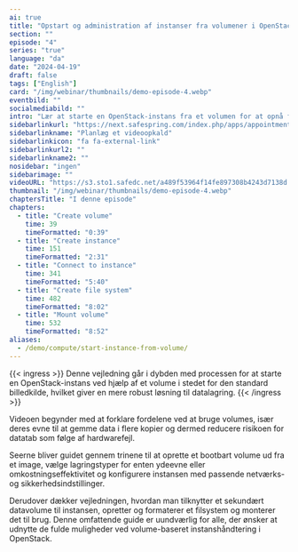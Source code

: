 ```yaml
---
ai: true
title: "Opstart og administration af instanser fra volumener i OpenStack"
section: ""
episode: "4"
series: "true"
language: "da"
date: "2024-04-19"
draft: false
tags: ["English"]
card: "/img/webinar/thumbnails/demo-episode-4.webp"
eventbild: ""
socialmediabild: ""
intro: "Lær at starte en OpenStack-instans fra et volumen for at opnå forbedret datarobusthed og flere lagringsmuligheder."
sidebarlinkurl: "https://next.safespring.com/index.php/apps/appointments/embed/VOZl8W1TrMMEFQ%3D%3D/form"
sidebarlinkname: "Planlæg et videoopkald"
sidebarlinkicon: "fa fa-external-link"
sidebarlinkurl2: ""
sidebarlinkname2: ""
nosidebar: "ingen"
sidebarimage: ""
videoURL: "https://s3.sto1.safedc.net/a489f53964f14fe897308b4243d7138d:processedvideos/safespring-demo-episode-4-start-instance-from-volume/master.m3u8"
thumbnail: "/img/webinar/thumbnails/demo-episode-4.webp"
chaptersTitle: "I denne episode"
chapters:
  - title: "Create volume"
    time: 39
    timeFormatted: "0:39"
  - title: "Create instance"
    time: 151
    timeFormatted: "2:31"
  - title: "Connect to instance"
    time: 341
    timeFormatted: "5:40"
  - title: "Create file system"
    time: 482
    timeFormatted: "8:02"
  - title: "Mount volume"
    time: 532
    timeFormatted: "8:52"
aliases:
  - /demo/compute/start-instance-from-volume/
---
```

{{< ingress >}}
Denne vejledning går i dybden med processen for at starte en OpenStack-instans ved hjælp af et volume i stedet for den standard billedkilde, hvilket giver en mere robust løsning til datalagring.
{{< /ingress >}}

Videoen begynder med at forklare fordelene ved at bruge volumes, især deres evne til at gemme data i flere kopier og dermed reducere risikoen for datatab som følge af hardwarefejl.

Seerne bliver guidet gennem trinene til at oprette et bootbart volume ud fra et image, vælge lagringstyper for enten ydeevne eller omkostningseffektivitet og konfigurere instansen med passende netværks- og sikkerhedsindstillinger.

Derudover dækker vejledningen, hvordan man tilknytter et sekundært datavolume til instansen, opretter og formaterer et filsystem og monterer det til brug. Denne omfattende guide er uundværlig for alle, der ønsker at udnytte de fulde muligheder ved volume-baseret instanshåndtering i OpenStack.